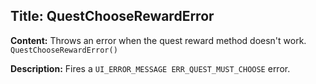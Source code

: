 ## Title: QuestChooseRewardError

**Content:**
Throws an error when the quest reward method doesn't work.
`QuestChooseRewardError()`

**Description:**
Fires a `UI_ERROR_MESSAGE ERR_QUEST_MUST_CHOOSE` error.